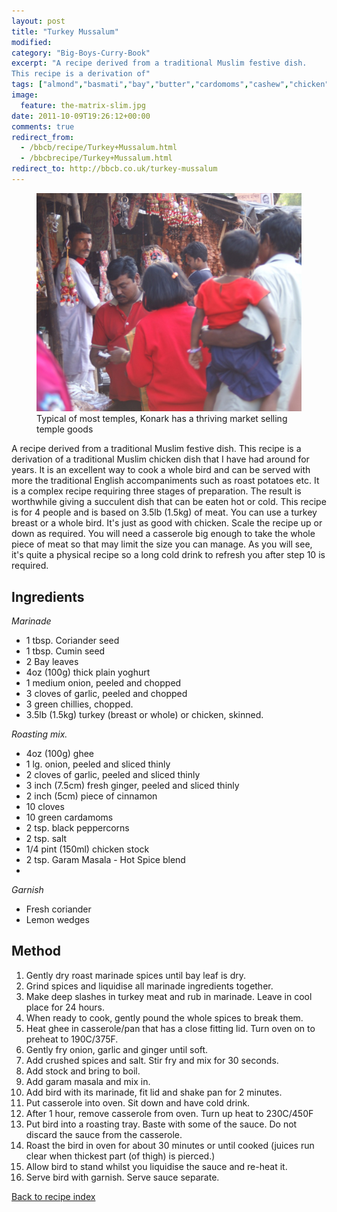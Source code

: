 ```yaml
---
layout: post
title: "Turkey Mussalum"
modified:
category: "Big-Boys-Curry-Book"
excerpt: "A recipe derived from a traditional Muslim festive dish.
This recipe is a derivation of"
tags: ["almond","basmati","bay","butter","cardomoms","cashew","chicken","cinnamon","cloves","cumin","ghee","lamb","mace","nuts","pepper","rice","saffron","turmeric"]
image:
  feature: the-matrix-slim.jpg
date: 2011-10-09T19:26:12+00:00
comments: true
redirect_from: 
  - /bbcb/recipe/Turkey+Mussalum.html
  - /bbcbrecipe/Turkey+Mussalum.html
redirect_to: http://bbcb.co.uk/turkey-mussalum
---
```


<figure>
	<a href="/images/bbcb/pict1469.jpg" alt="Konark, Orrisa, India" title="Konark, Orrisa, India &#169; Ashley Kitson 13/09/2011"><img src="/images/bbcb/pict1469.jpg"/></a>
	<figcaption>Typical of most temples, Konark has a thriving market selling temple goods</figcaption>
</figure>

A recipe derived from a traditional Muslim festive dish.
This recipe is a derivation of a traditional Muslim chicken dish that I have had around for years. It is an excellent way to cook a whole bird and can be served with more the traditional English accompaniments such as roast potatoes etc. It is a complex recipe requiring three stages of preparation. The result is worthwhile giving a succulent dish that can be eaten hot or cold. This recipe is for 4 people and is based on 3.5lb (1.5kg) of meat. You can use a turkey breast or a whole bird. It's just as good with chicken. Scale the recipe up or down as required. You will need a casserole big enough to take the whole piece of meat so that may limit the size you can manage. As you will see, it's quite a physical recipe so a long cold drink to refresh you after step 10 is required.
        
## Ingredients
        
<p><em>Marinade</em></p><ul><li>1 tbsp. Coriander seed</li><li>1 tbsp. Cumin seed</li><li>2 Bay leaves</li><li>4oz (100g) thick plain yoghurt</li><li>1 medium onion, peeled and chopped</li><li>3 cloves of garlic, peeled and chopped</li><li>3 green chillies, chopped.</li><li>3.5lb (1.5kg) turkey (breast or whole) or chicken, skinned.</li></ul>  <p><em>Roasting mix.</em></p><ul><li>4oz (100g) ghee</li><li>1 lg. onion, peeled and sliced thinly</li><li>2 cloves of garlic, peeled and sliced thinly</li><li>3 inch (7.5cm) fresh ginger, peeled and sliced thinly</li><li>2 inch (5cm) piece of cinnamon</li><li>10 cloves</li><li>10 green cardamoms</li><li>2 tsp. black peppercorns</li><li>2 tsp. salt</li><li>1/4 pint (150ml) chicken stock</li><li>2 tsp. Garam Masala - Hot Spice blend</li><li></li></ul><p><em>Garnish</em></p><ul><li>Fresh coriander</li><li>Lemon wedges</li></ul>
        
## Method

<ol><li>Gently dry roast marinade spices until bay leaf is dry.</li><li>Grind spices and liquidise all marinade ingredients together.</li><li>Make deep slashes in turkey meat and rub in marinade. Leave in cool place for 24 hours.</li><li>When ready to cook, gently pound the whole spices to break them.</li><li>Heat ghee in casserole/pan that has a close fitting lid. Turn oven on to preheat to 190C/375F.</li><li>Gently fry onion, garlic and ginger until soft.</li><li>Add crushed spices and salt. Stir fry and mix for 30 seconds.</li><li>Add stock and bring to boil.</li><li>Add garam masala and mix in.</li><li>Add bird with its marinade, fit lid and shake pan for 2 minutes.</li><li>Put casserole into oven. Sit down and have cold drink.</li><li>After 1 hour, remove casserole from oven. Turn up heat to 230C/450F</li><li>Put bird into a roasting tray. Baste with some of the sauce. Do not discard the sauce from the casserole.</li><li>Roast the bird in oven for about 30 minutes or until cooked (juices run clear when thickest part (of thigh) is pierced.)</li><li>Allow bird to stand whilst you liquidise the sauce and re-heat it.</li><li>Serve bird with garnish. Serve sauce separate.</li></ol>   

<a href="/bbcb">Back to recipe index</a>      
